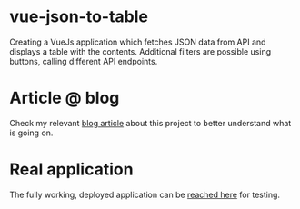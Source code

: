 # vue-json-to-table
Creating a VueJs application which fetches JSON data from API and displays a table with the contents. Additional filters are possible using buttons, calling different API endpoints.

# Article @ blog
Check my relevant [blog article](https://siposm.hu/blog/vuejs-json-to-table) about this project to better understand what is going on.

# Real application
The fully working, deployed application can be [reached here](https://siposm.hu/demo/vue-json-to-table/) for testing.